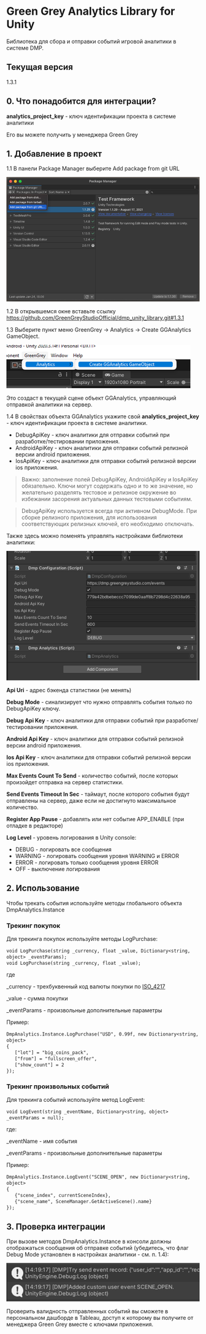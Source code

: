 # Green Grey Analytics Library for Unity
Библиотека для сбора и отправки событий игровой аналитики в системе DMP.

## Текущая версия
1.3.1

## 0. Что понадобится для интеграции?
**analytics_project_key** - ключ идентификации проекта в системе аналитики

Его вы можете получить у менеджера Green Grey


## 1. Добавление в проект
1.1 В панели Package Manager выберите Add package from git URL

![Add package to project](/.readme/add_package_from_git.png)

1.2 В открывшемся окне вставьте ссылку https://github.com/GreenGreyStudioOfficial/dmp_unity_library.git#1.3.1

1.3 Выберите пункт меню GreenGrey → Analytics → Create GGAnalytics GameObject.

![Add asset](/.readme/add_asset.png)

Это создаст в текущей сцене объект GGAnalytics, управляющий отправкой аналитики на сервер. 

1.4 В свойствах объекта GGAnalytics укажите свой **analytics_project_key** - ключ идентификации проекта в системе аналитики.

- DebugApiKey - ключ аналитики для отправки событий при разработке/тестировании приложения.
- AndroidApiKey - ключ аналитики для отправки событий релизной версии android приложения.
- IosApiKey - ключ аналитики для отправки событий релизной версии ios приложения.

> Важно: заполнение полей DebugApiKey, AndroidApiKey и IosApiKey обязательно. Ключи могут содержать одно и то же значение, но желательно разделять тестовое и релизное окружение во избежании засорения актуальных данных тестовыми событиям.

> DebugApiKey используется всегда при активном DebugMode. При сборке релизного приложения, для использования соответствующих релизных ключей, его необходимо отключать. 

Также здесь можно поменять управлять настройками библиотеки аналитики:

![Settings](/.readme/properties.png)

**Api Uri** - адрес бэкенда статистики (не менять)

**Debug Mode** - синализирует что нужно отправлять события только по DebugApiKey ключу.

**Debug Api Key** - ключ аналитики для отправки событий при разработке/тестировании приложения.

**Android Api Key** - ключ аналитики для отправки событий релизной версии android приложения.

**Ios Api Key** - ключ аналитики для отправки событий релизной версии ios приложения.

**Max Events Count To Send** - количество событий, после которых произойдет отправка на сервер статистики.

**Send Events Timeout In Sec** - таймаут, после которого события будут отправлены на сервер, даже если не достигнуто максимальное количество.

**Register App Pause** - добавлять или нет событие APP_ENABLE (при отладке в редакторе)

**Log Level** - уровень логирования в Unity console:
- DEBUG - логировать все сообщения
- WARNING - логировать сообщения уровня WARNING и ERROR
- ERROR - логировать только сообщения уровня ERROR
- OFF - выключение логирования


## 2. Использование

Чтобы трекать события используйте методы глобального объекта DmpAnalytics.Instance


### Трекинг покупок

Для трекинга покупок используйте методы LogPurchase:

```
void LogPurchase(string _currency, float _value, Dictionary<string, object> _eventParams);
void LogPurchase(string _currency, float _value);
```

где

_currency - трехбуквенный код валюты покупки по [ISO_4217](https://en.wikipedia.org/wiki/ISO_4217#Active_codes)

_value - сумма покупки

_eventParams - произвольные дополнительные параметры


Пример:

```
DmpAnalytics.Instance.LogPurchase("USD", 0.99f, new Dictionary<string, object>
{
   ["lot"] = "big_coins_pack",
   ["from"] = "fullscreen_offer",
   ["show_count"] = 2
});
```

### Трекинг произвольных событий

Для трекинга событий используйте метод LogEvent:

```
void LogEvent(string _eventName, Dictionary<string, object> _eventParams = null);
```

где:

_eventName - имя события

_eventParams  - произвольные дополнительные параметры

Пример:
```
DmpAnalytics.Instance.LogEvent("SCENE_OPEN", new Dictionary<string, object>
{
   {"scene_index", currentSceneIndex},
   {"scene_name", SceneManager.GetActiveScene().name}
});
```

## 3. Проверка интеграции

При вызове методов DmpAnalytics.Instance в консоли должны отображаться сообщения об отправке событий (убедитесь, что флаг Debug Mode установлен  в настройках аналитики - см. п. 1.4):

![Log](/.readme/log.png)

Проверить валидность отправленных событий вы сможете в персональном дашборде в Tableau, доступ к которому вы получите от менеджера Green Grey вместе с ключами приложения.

